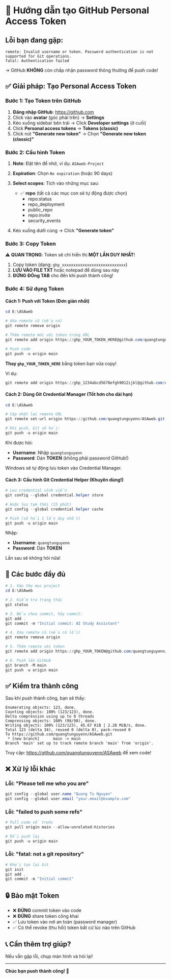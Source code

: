 # 🔑 Hướng dẫn tạo GitHub Personal Access Token

## Lỗi bạn đang gặp:
```
remote: Invalid username or token. Password authentication is not supported for Git operations.
fatal: Authentication failed
```

→ GitHub **KHÔNG** còn chấp nhận password thông thường để push code!

## ✅ Giải pháp: Tạo Personal Access Token

### Bước 1: Tạo Token trên GitHub

1. **Đăng nhập GitHub**: https://github.com
2. Click vào **avatar** (góc phải trên) → **Settings**
3. Kéo xuống sidebar bên trái → Click **Developer settings** (ở cuối)
4. Click **Personal access tokens** → **Tokens (classic)**
5. Click nút **"Generate new token"** → Chọn **"Generate new token (classic)"**

### Bước 2: Cấu hình Token

1. **Note**: Đặt tên để nhớ, ví dụ: `ASAweb-Project`
2. **Expiration**: Chọn `No expiration` (hoặc 90 days)
3. **Select scopes**: Tích vào những mục sau:
   - ✅ **repo** (tất cả các mục con sẽ tự động được chọn)
     - repo:status
     - repo_deployment
     - public_repo
     - repo:invite
     - security_events
   
4. Kéo xuống dưới cùng → Click **"Generate token"**

### Bước 3: Copy Token

⚠️ **QUAN TRỌNG**: Token sẽ chỉ hiển thị **MỘT LẦN DUY NHẤT**!

1. Copy token (dạng: `ghp_xxxxxxxxxxxxxxxxxxxxxxxxxxxx`)
2. **LƯU VÀO FILE TXT** hoặc notepad để dùng sau này
3. **ĐỪNG ĐÓng TAB** cho đến khi push thành công!

### Bước 4: Sử dụng Token

#### Cách 1: Push với Token (Đơn giản nhất)

```powershell
cd E:\ASAweb

# Xóa remote cũ (nếu có)
git remote remove origin

# Thêm remote mới với token trong URL
git remote add origin https://ghp_YOUR_TOKEN_HERE@github.com/quangtunguyenn/ASAweb.git

# Push code
git push -u origin main
```

**Thay `ghp_YOUR_TOKEN_HERE`** bằng token bạn vừa copy!

Ví dụ:
```powershell
git remote add origin https://ghp_1234abcd5678efgh9012ijkl@github.com/quangtunguyenn/ASAweb.git
```

#### Cách 2: Dùng Git Credential Manager (Tốt hơn cho dài hạn)

```powershell
cd E:\ASAweb

# Cập nhật lại remote URL
git remote set-url origin https://github.com/quangtunguyenn/ASAweb.git

# Khi push, Git sẽ hỏi:
git push -u origin main
```

Khi được hỏi:
- **Username**: Nhập `quangtunguyenn`
- **Password**: Dán **TOKEN** (không phải password GitHub!)

Windows sẽ tự động lưu token vào Credential Manager.

#### Cách 3: Cấu hình Git Credential Helper (Khuyên dùng!)

```powershell
# Lưu credential vĩnh viễn
git config --global credential.helper store

# Hoặc lưu tạm thời (15 phút)
git config --global credential.helper cache

# Push (sẽ hỏi 1 lần duy nhất)
git push -u origin main
```

Nhập:
- **Username**: `quangtunguyenn`
- **Password**: Dán **TOKEN**

Lần sau sẽ không hỏi nữa!

## 🚀 Các bước đầy đủ

```powershell
# 1. Vào thư mục project
cd E:\ASAweb

# 2. Kiểm tra trạng thái
git status

# 3. Nếu chưa commit, hãy commit:
git add .
git commit -m "Initial commit: AI Study Assistant"

# 4. Xóa remote cũ (nếu có lỗi)
git remote remove origin

# 5. Thêm remote với token
git remote add origin https://ghp_YOUR_TOKEN@github.com/quangtunguyenn/ASAweb.git

# 6. Push lên GitHub
git branch -M main
git push -u origin main
```

## ✅ Kiểm tra thành công

Sau khi push thành công, bạn sẽ thấy:

```
Enumerating objects: 123, done.
Counting objects: 100% (123/123), done.
Delta compression using up to 8 threads
Compressing objects: 100% (98/98), done.
Writing objects: 100% (123/123), 45.67 KiB | 2.28 MiB/s, done.
Total 123 (delta 34), reused 0 (delta 0), pack-reused 0
To https://github.com/quangtunguyenn/ASAweb.git
 * [new branch]      main -> main
Branch 'main' set up to track remote branch 'main' from 'origin'.
```

Truy cập: https://github.com/quangtunguyenn/ASAweb để xem code!

## ❌ Xử lý lỗi khác

### Lỗi: "Please tell me who you are"
```powershell
git config --global user.name "Quang Tu Nguyen"
git config --global user.email "your.email@example.com"
```

### Lỗi: "failed to push some refs"
```powershell
# Pull code về trước
git pull origin main --allow-unrelated-histories

# Rồi push lại
git push -u origin main
```

### Lỗi: "fatal: not a git repository"
```powershell
# Khởi tạo lại Git
git init
git add .
git commit -m "Initial commit"
```

## 🔒 Bảo mật Token

- ❌ **ĐỪNG** commit token vào code
- ❌ **ĐỪNG** share token công khai
- ✅ Lưu token vào nơi an toàn (password manager)
- ✅ Có thể revoke (thu hồi) token bất cứ lúc nào trên GitHub

## 📞 Cần thêm trợ giúp?

Nếu vẫn gặp lỗi, chụp màn hình và hỏi lại!

---

**Chúc bạn push thành công! 🎉**
